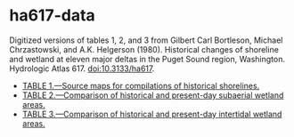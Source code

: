 # ha617-data

Digitized versions of tables 1, 2, and 3 from Gilbert Carl Bortleson, Michael Chrzastowski, and A.K. Helgerson (1980). Historical changes of shoreline and wetland at eleven major deltas in the Puget Sound region, Washington. Hydrologic Atlas 617. [doi:10.3133/ha617](https://doi.org/10.3133/ha617).

* [TABLE 1.—Source maps for compilations of historical shorelines.](ha617_table1.csv)
* [TABLE 2.—Comparison of historical and present-day subaerial wetland areas.](ha617_table2.csv)
* [TABLE 3.—Comparison of historical and present-day intertidal wetland areas.](ha617_table3.csv)

